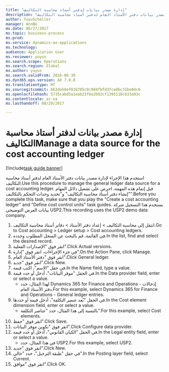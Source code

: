 ```yaml
--- 
title: "إدارة مصدر بيانات لدفتر أستاذ محاسبة التكاليف"
description: "استخدم هذا الإجراء لإدارة مصدر بيانات دفتر الأستاذ العام لدفتر أستاذ محاسبة التكاليف."
author: YuyuScheller
manager: AnnBe
ms.date: 06/27/2017
ms.topic: business-process
ms.prod: 
ms.service: dynamics-ax-applications
ms.technology: 
audience: Application User
ms.reviewer: yuyus
ms.search.scope: Operations
ms.search.region: Global
ms.author: yuyus
ms.search.validFrom: 2016-06-30
ms.dyn365.ops.version: AX 7.0.0
ms.translationtype: HT
ms.sourcegitcommit: 663da58ef01b705c0c984fbfd3fce8bc31be04c6
ms.openlocfilehash: 5735cabd5a1eab23fbe2b92cf1395110cb33a93c
ms.contentlocale: ar-sa
ms.lasthandoff: 08/29/2017

---
```

# <a name="manage-a-data-source-for-the-cost-accounting-ledger"></a><span data-ttu-id="27368-103">إدارة مصدر بيانات لدفتر أستاذ محاسبة التكاليف</span><span class="sxs-lookup"><span data-stu-id="27368-103">Manage a data source for the cost accounting ledger</span></span>

[!include[task guide banner](../../includes/task-guide-banner.md)]

<span data-ttu-id="27368-104">استخدم هذا الإجراء لإدارة مصدر بيانات دفتر الأستاذ العام لدفتر أستاذ محاسبة التكاليف.</span><span class="sxs-lookup"><span data-stu-id="27368-104">Use this procedure to manage the general ledger data source for a cost accounting ledger.</span></span> <span data-ttu-id="27368-105">قبل إتمام هذه المهمة، احرص على تشغيل دلائل المهام "إنشاء دفتر أستاذ محاسبة التكاليف" و"تحديد وحدات التحكم بالتكاليف".</span><span class="sxs-lookup"><span data-stu-id="27368-105">Before you complete this task, make sure that you play the "Create a cost accounting ledger" and "Define cost control units" task guides.</span></span> <span data-ttu-id="27368-106">يستخدم هذا التسجيل شركة بيانات العرض التوضيحي USP2.</span><span class="sxs-lookup"><span data-stu-id="27368-106">This recording uses the USP2 demo data company.</span></span>

1. <span data-ttu-id="27368-107">انتقل إلى محاسبة التكاليف > إعداد دفتر الأستاذ > دفاتر أستاذ محاسبة التكاليف.</span><span class="sxs-lookup"><span data-stu-id="27368-107">Go to Cost accounting > Ledger setup > Cost accounting ledgers.</span></span>
2. <span data-ttu-id="27368-108">في القائمة، قم بالبحث عن السجل المطلوب وحدده.</span><span class="sxs-lookup"><span data-stu-id="27368-108">In the list, find and select the desired record.</span></span>
3. <span data-ttu-id="27368-109">انقر فوق "الإصدارات الفعلية".</span><span class="sxs-lookup"><span data-stu-id="27368-109">Click Actual versions.</span></span>
4. <span data-ttu-id="27368-110">في جزء الإجراءات، انقر فوق "إدارة".</span><span class="sxs-lookup"><span data-stu-id="27368-110">On the Action Pane, click Manage.</span></span>
5. <span data-ttu-id="27368-111">انقر فوق "دفتر الأستاذ العام".</span><span class="sxs-lookup"><span data-stu-id="27368-111">Click General ledger.</span></span>
6. <span data-ttu-id="27368-112">انقر فوق "جديد".</span><span class="sxs-lookup"><span data-stu-id="27368-112">Click New.</span></span>
7. <span data-ttu-id="27368-113">في حقل "الاسم"، اكتب قيمة.</span><span class="sxs-lookup"><span data-stu-id="27368-113">In the Name field, type a value.</span></span>
8. <span data-ttu-id="27368-114">في الحقل "موفر البيانات"، أدخل أو حدد قيمة.</span><span class="sxs-lookup"><span data-stu-id="27368-114">In the Data provider field, enter or select a value.</span></span>
    * <span data-ttu-id="27368-115">لهذا المثال، حدد Dynamics 365 for Finance and Operations - إدخالات دفتر الأستاذ العام.</span><span class="sxs-lookup"><span data-stu-id="27368-115">For this example, select Dynamics 365 for Finance and Operations - General ledger entries.</span></span>  
9. <span data-ttu-id="27368-116">في الحقل "بُعد عنصر التكلفة‬‬"، أدخل قيمة أو حددها.</span><span class="sxs-lookup"><span data-stu-id="27368-116">In the Cost element dimension field, enter or select a value.</span></span>
    * <span data-ttu-id="27368-117">بالنسبة إلى هذا المثال، حدد "عناصر التكلفة".</span><span class="sxs-lookup"><span data-stu-id="27368-117">For this example, select Cost elements.</span></span>  
10. <span data-ttu-id="27368-118">انقر فوق "حفظ".</span><span class="sxs-lookup"><span data-stu-id="27368-118">Click Save.</span></span>
11. <span data-ttu-id="27368-119">انقر فوق "تكوين موفر البيانات".</span><span class="sxs-lookup"><span data-stu-id="27368-119">Click Configure data provider.</span></span>
12. <span data-ttu-id="27368-120">في الحقل "الكيان القانوني"، أدخل أو حدد قيمة.</span><span class="sxs-lookup"><span data-stu-id="27368-120">In the Legal entity field, enter or select a value.</span></span>
    * <span data-ttu-id="27368-121">في هذا المثال، حدد USP2.</span><span class="sxs-lookup"><span data-stu-id="27368-121">For this example, select USP2.</span></span>  
13. <span data-ttu-id="27368-122">انقر فوق "جديد".</span><span class="sxs-lookup"><span data-stu-id="27368-122">Click New.</span></span>
14. <span data-ttu-id="27368-123">في حقل "طبقة الترحيل"، حدد "حالي".</span><span class="sxs-lookup"><span data-stu-id="27368-123">In the Posting layer field, select Current.</span></span>
15. <span data-ttu-id="27368-124">انقر فوق "موافق".</span><span class="sxs-lookup"><span data-stu-id="27368-124">Click OK.</span></span>


